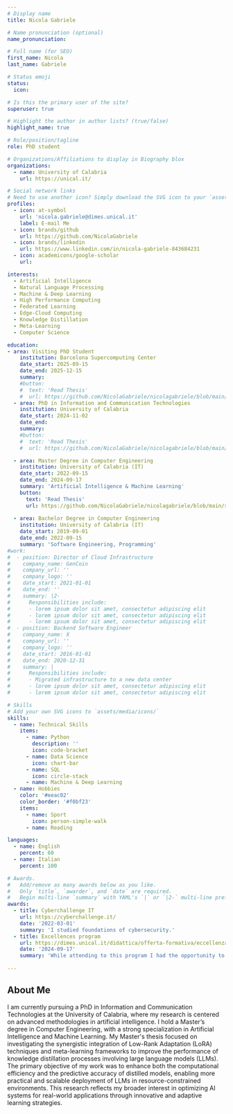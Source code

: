 ```yaml
---
# Display name
title: Nicola Gabriele

# Name pronunciation (optional)
name_pronunciation: 

# Full name (for SEO)
first_name: Nicola
last_name: Gabriele

# Status emoji
status:
  icon: 

# Is this the primary user of the site?
superuser: true

# Highlight the author in author lists? (true/false)
highlight_name: true

# Role/position/tagline
role: PhD student

# Organizations/Affiliations to display in Biography blox
organizations:
  - name: University of Calabria
    url: https://unical.it/

# Social network links
# Need to use another icon? Simply download the SVG icon to your `assets/media/icons/` folder.
profiles:
  - icon: at-symbol
    url: 'nicola.gabriele@dimes.unical.it'
    label: E-mail Me
  - icon: brands/github
    url: https://github.com/NicolaGabriele
  - icon: brands/linkedin
    url: https://www.linkedin.com/in/nicola-gabriele-843684231
  - icon: academicons/google-scholar
    url:

interests:
  - Artificial Intelligence
  - Natural Language Processing
  - Machine & Deep Learning
  - High Performance Computing
  - Federated Learning
  - Edge-Cloud Computing
  - Knowledge Distillation
  - Meta-Learning
  - Computer Science

education:
- area: Visiting PhD Student
    institution: Barcelona Supercomputing Center
    date_start: 2025-09-15
    date_end: 2025-12-15
    summary:
    #button:
    #  text: 'Read Thesis'
    #  url: https://github.com/NicolaGabriele/nicolagabriele/blob/main/static/uploads/resume.pdf
  - area: PhD in Information and Communication Technologies
    institution: University of Calabria
    date_start: 2024-11-02
    date_end: 
    summary:
    #button:
    #  text: 'Read Thesis'
    #  url: https://github.com/NicolaGabriele/nicolagabriele/blob/main/static/uploads/resume.pdf

  - area: Master Degree in Computer Engineering
    institution: University of Calabria (IT)
    date_start: 2022-09-15
    date_end: 2024-09-17
    summary: 'Artificial Intelligence & Machine Learning'
    button:
      text: 'Read Thesis'
      url: https://github.com/NicolaGabriele/nicolagabriele/blob/main/static/uploads/Nicola_Gabriele_Thesis.pdf
    
  - area: Bachelor Degree in Computer Engineering
    institution: University of Calabria (IT)
    date_start: 2019-09-01
    date_end: 2022-09-15
    summary: 'Software Engineering, Programming'
#work:
#  - position: Director of Cloud Infrastructure
#    company_name: GenCoin
#    company_url: ''
#    company_logo: ''
#    date_start: 2021-01-01
#    date_end: ''
#    summary: |2-
#      Responsibilities include:
#      - lorem ipsum dolor sit amet, consectetur adipiscing elit
#      - lorem ipsum dolor sit amet, consectetur adipiscing elit
#      - lorem ipsum dolor sit amet, consectetur adipiscing elit
#  - position: Backend Software Engineer
#    company_name: X
#    company_url: ''
#    company_logo: ''
#    date_start: 2016-01-01
#    date_end: 2020-12-31
#    summary: |
#      Responsibilities include:
#      - Migrated infrastructure to a new data center
#      - lorem ipsum dolor sit amet, consectetur adipiscing elit
#      - lorem ipsum dolor sit amet, consectetur adipiscing elit

# Skills
# Add your own SVG icons to `assets/media/icons/`
skills:
  - name: Technical Skills
    items:
      - name: Python
        description: ''
        icon: code-bracket
      - name: Data Science
        icon: chart-bar
      - name: SQL
        icon: circle-stack
      - name: Machine & Deep Learning
  - name: Hobbies
    color: '#eeac02'
    color_border: '#f0bf23'
    items:
      - name: Sport
        icon: person-simple-walk
      - name: Reading

languages:
  - name: English
    percent: 60
  - name: Italian
    percent: 100

# Awards.
#   Add/remove as many awards below as you like.
#   Only `title`, `awarder`, and `date` are required.
#   Begin multi-line `summary` with YAML's `|` or `|2-` multi-line prefix and indent 2 spaces below.
awards:
  - title: Cyberchallenge IT
    url: https://cyberchallenge.it/
    date: '2022-03-01'
    summary: 'I studied foundations of cybersecurity.'
  - title: Excellences program
    url: https://dimes.unical.it/didattica/offerta-formativa/eccellenza/
    date: '2024-09-17'
    summary: 'While attending to this program I had the opportunity to take some PhD courses and to gain                       advanced knowledge in the field of Artificial Intelligence and Machine Learning'
  
---
```


## About Me
I am currently pursuing a PhD in Information and Communication Technologies at the University of Calabria, where my research is centered on advanced methodologies in artificial intelligence. I hold a Master’s degree in Computer Engineering, with a strong specialization in Artificial Intelligence and Machine Learning.
My Master's thesis focused on investigating the synergistic integration of Low-Rank Adaptation (LoRA) techniques and meta-learning frameworks to improve the performance of knowledge distillation processes involving large language models (LLMs). The primary objective of my work was to enhance both the computational efficiency and the predictive accuracy of distilled models, enabling more practical and scalable deployment of LLMs in resource-constrained environments. This research reflects my broader interest in optimizing AI systems for real-world applications through innovative and adaptive learning strategies.
